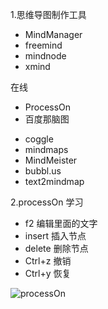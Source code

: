 1.思维导图制作工具


- MindManager
- freemind
- mindnode
- xmind

在线

* ProcessOn
* 百度那脑图

- coggle
- mindmaps
- MindMeister
- bubbl.us
- text2mindmap

2.processOn 学习

- f2 编辑里面的文字
- insert 插入节点
- delete 删除节点
- Ctrl+z 撤销
- Ctrl+y 恢复

![processOn](https://mmbiz.qpic.cn/mmbiz_png/4iaE7bB4HCjeD9GFr3jAA3ydJKibjnAL7F16sicHaqAJS8eZdT9bqrjdoKoRjFbXpIIevzWdZP1FfE5ILK2RZVMuA/0?wx_fmt=png)


